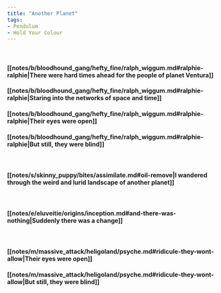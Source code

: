 ```yaml
---
title: "Another Planet"
tags:
- Pendulum
- Hold Your Colour
---
```

&nbsp;
#### [[notes/b/bloodhound_gang/hefty_fine/ralph_wiggum.md#ralphie-ralphie|There were hard times ahead for the people of planet Ventura]]
#### [[notes/b/bloodhound_gang/hefty_fine/ralph_wiggum.md#ralphie-ralphie|Staring into the networks of space and time]]
#### [[notes/b/bloodhound_gang/hefty_fine/ralph_wiggum.md#ralphie-ralphie|Their eyes were open]]
#### [[notes/b/bloodhound_gang/hefty_fine/ralph_wiggum.md#ralphie-ralphie|But still, they were blind]]
&nbsp;
#### [[notes/s/skinny_puppy/bites/assimilate.md#oil-remove|I wandered through the weird and lurid landscape of another planet]]
&nbsp;
#### [[notes/e/eluveitie/origins/inception.md#and-there-was-nothing|Suddenly there was a change]]
&nbsp;
#### [[notes/m/massive_attack/heligoland/psyche.md#ridicule-they-wont-allow|Their eyes were open]]
#### [[notes/m/massive_attack/heligoland/psyche.md#ridicule-they-wont-allow|But still, they were blind]]
